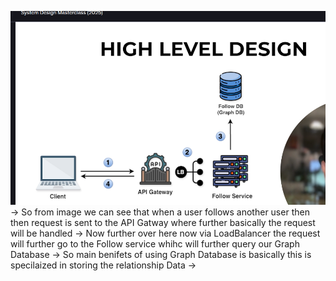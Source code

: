 ![alt text](image.png)
-> So from image we can see that when a user follows another user then then request is sent to the API Gatway where further basically the request will be handled
-> Now further over here now via LoadBalancer the request will further go to the Follow service whihc will further query our Graph Database
-> So main benifets of using Graph Database is basically this is specilaized in storing the relationship Data
-> 